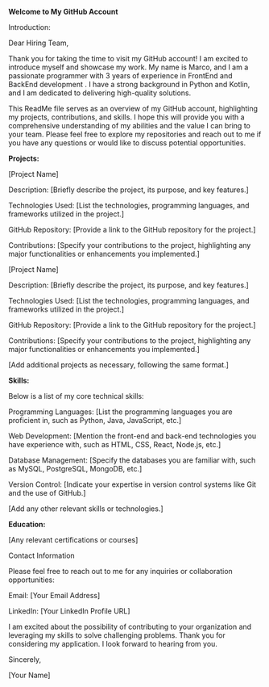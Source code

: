 **Welcome to My GitHub Account**

Introduction:

Dear Hiring Team,

Thank you for taking the time to visit my GitHub account! I am excited to introduce myself and showcase my work. My name is Marco, and I am a passionate programmer with 3 years of experience in FrontEnd and BackEnd development . I have a strong background in Python and Kotlin, and I am dedicated to delivering high-quality solutions.

This ReadMe file serves as an overview of my GitHub account, highlighting my projects, contributions, and skills. I hope this will provide you with a comprehensive understanding of my abilities and the value I can bring to your team. Please feel free to explore my repositories and reach out to me if you have any questions or would like to discuss potential opportunities.

**Projects:**

[Project Name]

Description: [Briefly describe the project, its purpose, and key features.]

Technologies Used: [List the technologies, programming languages, and frameworks utilized in the project.]

GitHub Repository: [Provide a link to the GitHub repository for the project.]

Contributions: [Specify your contributions to the project, highlighting any major functionalities or enhancements you implemented.]


[Project Name]

Description: [Briefly describe the project, its purpose, and key features.]

Technologies Used: [List the technologies, programming languages, and frameworks utilized in the project.]

GitHub Repository: [Provide a link to the GitHub repository for the project.]

Contributions: [Specify your contributions to the project, highlighting any major functionalities or enhancements you implemented.]

[Add additional projects as necessary, following the same format.]


**Skills:**

Below is a list of my core technical skills:

Programming Languages: [List the programming languages you are proficient in, such as Python, Java, JavaScript, etc.]

Web Development: [Mention the front-end and back-end technologies you have experience with, such as HTML, CSS, React, Node.js, etc.]

Database Management: [Specify the databases you are familiar with, such as MySQL, PostgreSQL, MongoDB, etc.]

Version Control: [Indicate your expertise in version control systems like Git and the use of GitHub.]

[Add any other relevant skills or technologies.]


**Education:**

[Any relevant certifications or courses]

Contact Information

Please feel free to reach out to me for any inquiries or collaboration opportunities:

Email: [Your Email Address]

LinkedIn: [Your LinkedIn Profile URL]

I am excited about the possibility of contributing to your organization and leveraging my skills to solve challenging problems. Thank you for considering my application. I look forward to hearing from you.

Sincerely,

[Your Name]
